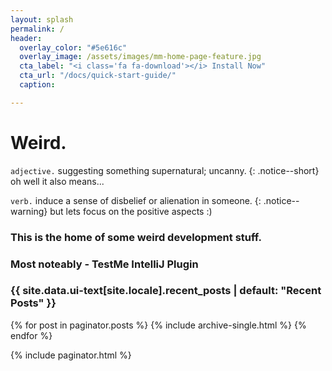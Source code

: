 ```yaml
---
layout: splash
permalink: /
header:
  overlay_color: "#5e616c"
  overlay_image: /assets/images/mm-home-page-feature.jpg
  cta_label: "<i class='fa fa-download'></i> Install Now"
  cta_url: "/docs/quick-start-guide/"
  caption:

---
```


# Weird.

`adjective.` suggesting something supernatural; uncanny.
{: .notice--short}
oh well it also means...

`verb.` induce a sense of disbelief or alienation in someone.
{: .notice--warning}
but lets focus on the positive aspects :)

### This is the home of some weird development stuff.

### Most noteably - TestMe IntelliJ Plugin

 <h3 class="archive__subtitle">{{ site.data.ui-text[site.locale].recent_posts | default: "Recent Posts" }}</h3>

 {% for post in paginator.posts %}
   {% include archive-single.html %}
 {% endfor %}

 {% include paginator.html %}
